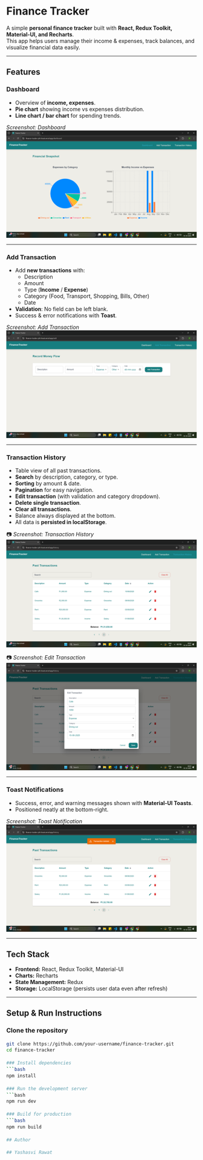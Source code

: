 # Finance Tracker

A simple **personal finance tracker** built with **React, Redux Toolkit, Material-UI, and Recharts**.  
This app helps users manage their income & expenses, track balances, and visualize financial data easily.

---

## Features

### Dashboard
- Overview of **income, expenses**.
- **Pie chart** showing income vs expenses distribution.
- **Line chart / bar chart** for spending trends.

*Screenshot: Dashboard*  
![Dashboard Screenshot](./src/assets/screenshots/Dashboard.png)

---

### Add Transaction
- Add **new transactions** with:
  - Description
  - Amount
  - Type (**Income** / **Expense**)
  - Category (Food, Transport, Shopping, Bills, Other)
  - Date  
- **Validation**: No field can be left blank.  
- Success & error notifications with **Toast**.  

*Screenshot: Add Transaction*  
![Add Transaction Screenshot](./src/assets/screenshots/Add%20Transaction.png)

---

### Transaction History
- Table view of all past transactions.  
- **Search** by description, category, or type.  
- **Sorting** by amount & date.  
- **Pagination** for easy navigation.  
- **Edit transaction** (with validation and category dropdown).  
- **Delete single transaction**.  
- **Clear all transactions**.  
- Balance always displayed at the bottom.  
- All data is **persisted in localStorage**.

📷 *Screenshot: Transaction History*  
![Transaction History Screenshot](./src/assets/screenshots/Transaction%20History.png)

📷 *Screenshot: Edit Transaction*  
![Edit Transaction Screenshot](./src/assets/screenshots/Edit%20Transaction.png)

---

### Toast Notifications
- Success, error, and warning messages shown with **Material-UI Toasts**.  
- Positioned neatly at the bottom-right.  

*Screenshot: Toast Notification*  
![Toast Screenshot](./src/assets/screenshots/Toast.png)

---

## Tech Stack

- **Frontend:** React, Redux Toolkit, Material-UI  
- **Charts:** Recharts  
- **State Management:** Redux  
- **Storage:** LocalStorage (persists user data even after refresh)  

---

## Setup & Run Instructions

### Clone the repository
```bash
git clone https://github.com/your-username/finance-tracker.git
cd finance-tracker

### Install dependencies
```bash
npm install

### Run the development server
```bash
npm run dev

### Build for production
```bash
npm run build

## Author

## Yashasvi Rawat
